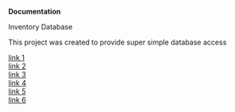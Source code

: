 **Documentation**  

Inventory Database  

This project was created to provide super simple database access  

[link 1](http://google.com)  
[link 2](http://google.com)  
[link 3](http://google.com)  
[link 4](http://google.com)  
[link 5](http://google.com)  
[link 6](http://google.com)  
